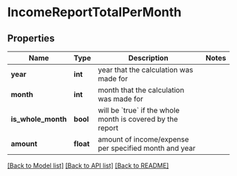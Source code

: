 # IncomeReportTotalPerMonth

## Properties
Name | Type | Description | Notes
------------ | ------------- | ------------- | -------------
**year** | **int** | year that the calculation was made for | 
**month** | **int** | month that the calculation was made for | 
**is_whole_month** | **bool** | will be &#x60;true&#x60; if the whole month is covered by the report | 
**amount** | **float** | amount of income/expense per specified month and year | 

[[Back to Model list]](../README.md#documentation-for-models) [[Back to API list]](../README.md#documentation-for-api-endpoints) [[Back to README]](../README.md)

